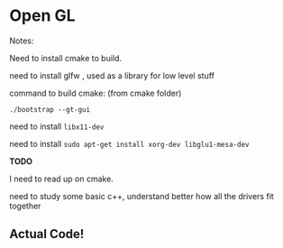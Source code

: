 # Open GL

Notes:

Need to install cmake to build.

need to install glfw , used as a library for low level stuff



command to build cmake: (from cmake folder)

`./bootstrap --gt-gui`

need to install `libx11-dev`

need to install `sudo apt-get install xorg-dev libglu1-mesa-dev`



**TODO** 

I need to read up on cmake.

need to study some basic c++, understand  better how all the drivers fit together



## Actual Code!




